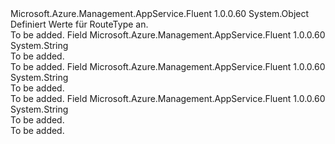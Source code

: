 <Type Name="RouteType" FullName="Microsoft.Azure.Management.AppService.Fluent.Models.RouteType">
  <TypeSignature Language="C#" Value="public static class RouteType" />
  <TypeSignature Language="ILAsm" Value=".class public auto ansi abstract sealed beforefieldinit RouteType extends System.Object" />
  <TypeSignature Language="DocId" Value="T:Microsoft.Azure.Management.AppService.Fluent.Models.RouteType" />
  <TypeSignature Language="VB.NET" Value="Public Class RouteType" />
  <TypeSignature Language="F#" Value="type RouteType = class" />
  <AssemblyInfo>
    <AssemblyName>Microsoft.Azure.Management.AppService.Fluent</AssemblyName>
    <AssemblyVersion>1.0.0.60</AssemblyVersion>
  </AssemblyInfo>
  <Base>
    <BaseTypeName>System.Object</BaseTypeName>
  </Base>
  <Interfaces />
  <Docs>
    <summary>
            Definiert Werte für RouteType an.
            </summary>
    <remarks>To be added.</remarks>
  </Docs>
  <Members>
    <Member MemberName="DEFAULT">
      <MemberSignature Language="C#" Value="public const string DEFAULT;" />
      <MemberSignature Language="ILAsm" Value=".field public static literal string DEFAULT" />
      <MemberSignature Language="DocId" Value="F:Microsoft.Azure.Management.AppService.Fluent.Models.RouteType.DEFAULT" />
      <MemberSignature Language="VB.NET" Value="Public Const DEFAULT As String " />
      <MemberSignature Language="F#" Value="val mutable DEFAULT : string" Usage="Microsoft.Azure.Management.AppService.Fluent.Models.RouteType.DEFAULT" />
      <MemberType>Field</MemberType>
      <AssemblyInfo>
        <AssemblyName>Microsoft.Azure.Management.AppService.Fluent</AssemblyName>
        <AssemblyVersion>1.0.0.60</AssemblyVersion>
      </AssemblyInfo>
      <ReturnValue>
        <ReturnType>System.String</ReturnType>
      </ReturnValue>
      <Docs>
        <summary>To be added.</summary>
        <remarks>To be added.</remarks>
      </Docs>
    </Member>
    <Member MemberName="INHERITED">
      <MemberSignature Language="C#" Value="public const string INHERITED;" />
      <MemberSignature Language="ILAsm" Value=".field public static literal string INHERITED" />
      <MemberSignature Language="DocId" Value="F:Microsoft.Azure.Management.AppService.Fluent.Models.RouteType.INHERITED" />
      <MemberSignature Language="VB.NET" Value="Public Const INHERITED As String " />
      <MemberSignature Language="F#" Value="val mutable INHERITED : string" Usage="Microsoft.Azure.Management.AppService.Fluent.Models.RouteType.INHERITED" />
      <MemberType>Field</MemberType>
      <AssemblyInfo>
        <AssemblyName>Microsoft.Azure.Management.AppService.Fluent</AssemblyName>
        <AssemblyVersion>1.0.0.60</AssemblyVersion>
      </AssemblyInfo>
      <ReturnValue>
        <ReturnType>System.String</ReturnType>
      </ReturnValue>
      <Docs>
        <summary>To be added.</summary>
        <remarks>To be added.</remarks>
      </Docs>
    </Member>
    <Member MemberName="STATIC">
      <MemberSignature Language="C#" Value="public const string STATIC;" />
      <MemberSignature Language="ILAsm" Value=".field public static literal string STATIC" />
      <MemberSignature Language="DocId" Value="F:Microsoft.Azure.Management.AppService.Fluent.Models.RouteType.STATIC" />
      <MemberSignature Language="VB.NET" Value="Public Const STATIC As String " />
      <MemberSignature Language="F#" Value="val mutable STATIC : string" Usage="Microsoft.Azure.Management.AppService.Fluent.Models.RouteType.STATIC" />
      <MemberType>Field</MemberType>
      <AssemblyInfo>
        <AssemblyName>Microsoft.Azure.Management.AppService.Fluent</AssemblyName>
        <AssemblyVersion>1.0.0.60</AssemblyVersion>
      </AssemblyInfo>
      <ReturnValue>
        <ReturnType>System.String</ReturnType>
      </ReturnValue>
      <Docs>
        <summary>To be added.</summary>
        <remarks>To be added.</remarks>
      </Docs>
    </Member>
  </Members>
</Type>